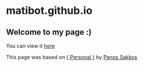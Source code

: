 # matibot.github.io

## Welcome to my page :)

You can view it [here](http://matibot.com)

This page was based on [{ Personal }](https://github.com/PanosSakkos/personal-jekyll-theme) by [Panos Sakkos](https://github.com/PanosSakkos)
